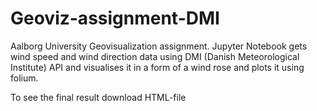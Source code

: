 # Geoviz-assignment-DMI

Aalborg University Geovisualization assignment. 
Jupyter Notebook gets wind speed and wind direction data using DMI (Danish Meteorological Institute) API and visualises it in a form of a wind rose and plots it using folium.

To see the final result download HTML-file
